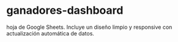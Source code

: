 # ganadores-dashboard
hoja de Google Sheets. Incluye un diseño limpio y responsive con actualización automática de datos.
